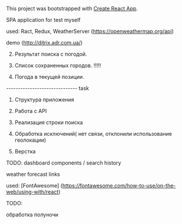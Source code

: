 This project was bootstrapped with [Create React App](https://github.com/facebook/create-react-app).

SPA application for test myself

used: Ract, Redux,  WeatherServer (https://openweathermap.org/api)


demo  (http://ditrix.adr.com.ua/)


2. Результат поиска с погодой.

3. Список сохраненных городов.  !!!!! 

4. Погода в текущей позиции.

------------------------------ task
1. Структура приложения

2. Работа с API

3. Реализация строки поиска

4. Обработка исключений( нет связи, отклонили использование геолокации)

5. Верстка

TODO: dashboard components /  search history

weather forecast links

used: [FontAwesome] (https://fontawesome.com/how-to-use/on-the-web/using-with/react)

TODO:

обработка полуночи 

	